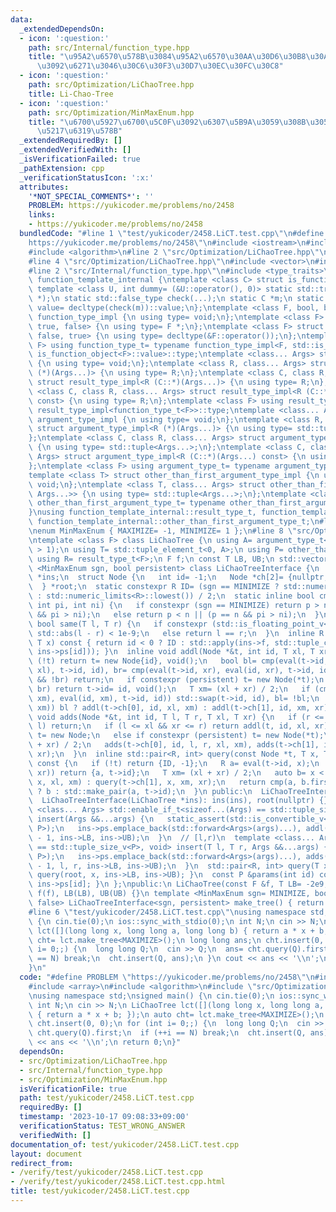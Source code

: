 ```yaml
---
data:
  _extendedDependsOn:
  - icon: ':question:'
    path: src/Internal/function_type.hpp
    title: "\u95A2\u6570\u578B\u3084\u95A2\u6570\u30AA\u30D6\u30B8\u30A7\u30AF\u30C8\
      \u3092\u6271\u3046\u30C6\u30F3\u30D7\u30EC\u30FC\u30C8"
  - icon: ':question:'
    path: src/Optimization/LiChaoTree.hpp
    title: Li-Chao-Tree
  - icon: ':question:'
    path: src/Optimization/MinMaxEnum.hpp
    title: "\u6700\u5927\u6700\u5C0F\u3092\u6307\u5B9A\u3059\u308B\u305F\u3081\u306E\
      \u5217\u6319\u578B"
  _extendedRequiredBy: []
  _extendedVerifiedWith: []
  _isVerificationFailed: true
  _pathExtension: cpp
  _verificationStatusIcon: ':x:'
  attributes:
    '*NOT_SPECIAL_COMMENTS*': ''
    PROBLEM: https://yukicoder.me/problems/no/2458
    links:
    - https://yukicoder.me/problems/no/2458
  bundledCode: "#line 1 \"test/yukicoder/2458.LiCT.test.cpp\"\n#define PROBLEM \"\
    https://yukicoder.me/problems/no/2458\"\n#include <iostream>\n#include <array>\n\
    #include <algorithm>\n#line 2 \"src/Optimization/LiChaoTree.hpp\"\n#include <limits>\n\
    #line 4 \"src/Optimization/LiChaoTree.hpp\"\n#include <vector>\n#include <tuple>\n\
    #line 2 \"src/Internal/function_type.hpp\"\n#include <type_traits>\nnamespace\
    \ function_template_internal {\ntemplate <class C> struct is_function_object {\n\
    \ template <class U, int dummy= (&U::operator(), 0)> static std::true_type check(U\
    \ *);\n static std::false_type check(...);\n static C *m;\n static constexpr bool\
    \ value= decltype(check(m))::value;\n};\ntemplate <class F, bool, bool> struct\
    \ function_type_impl {\n using type= void;\n};\ntemplate <class F> struct function_type_impl<F,\
    \ true, false> {\n using type= F *;\n};\ntemplate <class F> struct function_type_impl<F,\
    \ false, true> {\n using type= decltype(&F::operator());\n};\ntemplate <class\
    \ F> using function_type_t= typename function_type_impl<F, std::is_function_v<F>,\
    \ is_function_object<F>::value>::type;\ntemplate <class... Args> struct result_type_impl\
    \ {\n using type= void;\n};\ntemplate <class R, class... Args> struct result_type_impl<R\
    \ (*)(Args...)> {\n using type= R;\n};\ntemplate <class C, class R, class... Args>\
    \ struct result_type_impl<R (C::*)(Args...)> {\n using type= R;\n};\ntemplate\
    \ <class C, class R, class... Args> struct result_type_impl<R (C::*)(Args...)\
    \ const> {\n using type= R;\n};\ntemplate <class F> using result_type_t= typename\
    \ result_type_impl<function_type_t<F>>::type;\ntemplate <class... Args> struct\
    \ argument_type_impl {\n using type= void;\n};\ntemplate <class R, class... Args>\
    \ struct argument_type_impl<R (*)(Args...)> {\n using type= std::tuple<Args...>;\n\
    };\ntemplate <class C, class R, class... Args> struct argument_type_impl<R (C::*)(Args...)>\
    \ {\n using type= std::tuple<Args...>;\n};\ntemplate <class C, class R, class...\
    \ Args> struct argument_type_impl<R (C::*)(Args...) const> {\n using type= std::tuple<Args...>;\n\
    };\ntemplate <class F> using argument_type_t= typename argument_type_impl<function_type_t<F>>::type;\n\
    template <class T> struct other_than_first_argument_type_impl {\n using type=\
    \ void;\n};\ntemplate <class T, class... Args> struct other_than_first_argument_type_impl<std::tuple<T,\
    \ Args...>> {\n using type= std::tuple<Args...>;\n};\ntemplate <class T> using\
    \ other_than_first_argument_type_t= typename other_than_first_argument_type_impl<T>::type;\n\
    }\nusing function_template_internal::result_type_t, function_template_internal::argument_type_t,\
    \ function_template_internal::other_than_first_argument_type_t;\n#line 2 \"src/Optimization/MinMaxEnum.hpp\"\
    \nenum MinMaxEnum { MAXIMIZE= -1, MINIMIZE= 1 };\n#line 8 \"src/Optimization/LiChaoTree.hpp\"\
    \ntemplate <class F> class LiChaoTree {\n using A= argument_type_t<F>;\n static_assert(std::tuple_size_v<A>\
    \ > 1);\n using T= std::tuple_element_t<0, A>;\n using P= other_than_first_argument_type_t<A>;\n\
    \ using R= result_type_t<F>;\n F f;\n const T LB, UB;\n std::vector<P> ps;\n template\
    \ <MinMaxEnum sgn, bool persistent> class LiChaoTreeInterface {\n  LiChaoTree\
    \ *ins;\n  struct Node {\n   int id= -1;\n   Node *ch[2]= {nullptr, nullptr};\n\
    \  } *root;\n  static constexpr R ID= (sgn == MINIMIZE ? std::numeric_limits<R>::max()\
    \ : std::numeric_limits<R>::lowest()) / 2;\n  static inline bool cmp(R p, R n,\
    \ int pi, int ni) {\n   if constexpr (sgn == MINIMIZE) return p > n || (p == n\
    \ && pi > ni);\n   else return p < n || (p == n && pi > ni);\n  }\n  static inline\
    \ bool same(T l, T r) {\n   if constexpr (std::is_floating_point_v<T>) return\
    \ std::abs(l - r) < 1e-9;\n   else return l == r;\n  }\n  inline R eval(int id,\
    \ T x) const { return id < 0 ? ID : std::apply(ins->f, std::tuple_cat(std::make_tuple(x),\
    \ ins->ps[id])); }\n  inline void addl(Node *&t, int id, T xl, T xr) {\n   if\
    \ (!t) return t= new Node{id}, void();\n   bool bl= cmp(eval(t->id, xl), eval(id,\
    \ xl), t->id, id), br= cmp(eval(t->id, xr), eval(id, xr), t->id, id);\n   if (!bl\
    \ && !br) return;\n   if constexpr (persistent) t= new Node(*t);\n   if (bl &&\
    \ br) return t->id= id, void();\n   T xm= (xl + xr) / 2;\n   if (cmp(eval(t->id,\
    \ xm), eval(id, xm), t->id, id)) std::swap(t->id, id), bl= !bl;\n   if (!same(xl,\
    \ xm)) bl ? addl(t->ch[0], id, xl, xm) : addl(t->ch[1], id, xm, xr);\n  }\n  inline\
    \ void adds(Node *&t, int id, T l, T r, T xl, T xr) {\n   if (r <= xl || xr <=\
    \ l) return;\n   if (l <= xl && xr <= r) return addl(t, id, xl, xr);\n   if (!t)\
    \ t= new Node;\n   else if constexpr (persistent) t= new Node(*t);\n   T xm= (xl\
    \ + xr) / 2;\n   adds(t->ch[0], id, l, r, xl, xm), adds(t->ch[1], id, l, r, xm,\
    \ xr);\n  }\n  inline std::pair<R, int> query(const Node *t, T x, T xl, T xr)\
    \ const {\n   if (!t) return {ID, -1};\n   R a= eval(t->id, x);\n   if (same(xl,\
    \ xr)) return {a, t->id};\n   T xm= (xl + xr) / 2;\n   auto b= x < xm ? query(t->ch[0],\
    \ x, xl, xm) : query(t->ch[1], x, xm, xr);\n   return cmp(a, b.first, t->id, b.second)\
    \ ? b : std::make_pair(a, t->id);\n  }\n public:\n  LiChaoTreeInterface()= default;\n\
    \  LiChaoTreeInterface(LiChaoTree *ins): ins(ins), root(nullptr) {}\n  template\
    \ <class... Args> std::enable_if_t<sizeof...(Args) == std::tuple_size_v<P>, void>\
    \ insert(Args &&...args) {\n   static_assert(std::is_convertible_v<std::tuple<Args...>,\
    \ P>);\n   ins->ps.emplace_back(std::forward<Args>(args)...), addl(root, ins->ps.size()\
    \ - 1, ins->LB, ins->UB);\n  }\n  // [l,r)\n  template <class... Args> std::enable_if_t<sizeof...(Args)\
    \ == std::tuple_size_v<P>, void> insert(T l, T r, Args &&...args) {\n   static_assert(std::is_convertible_v<std::tuple<Args...>,\
    \ P>);\n   ins->ps.emplace_back(std::forward<Args>(args)...), adds(root, ins->ps.size()\
    \ - 1, l, r, ins->LB, ins->UB);\n  }\n  std::pair<R, int> query(T x) const { return\
    \ query(root, x, ins->LB, ins->UB); }\n  const P &params(int id) const { return\
    \ ins->ps[id]; }\n };\npublic:\n LiChaoTree(const F &f, T LB= -2e9, T UB= 2e9):\
    \ f(f), LB(LB), UB(UB) {}\n template <MinMaxEnum sgn= MINIMIZE, bool persistent=\
    \ false> LiChaoTreeInterface<sgn, persistent> make_tree() { return this; }\n};\n\
    #line 6 \"test/yukicoder/2458.LiCT.test.cpp\"\nusing namespace std;\nsigned main()\
    \ {\n cin.tie(0);\n ios::sync_with_stdio(0);\n int N;\n cin >> N;\n LiChaoTree\
    \ lct([](long long x, long long a, long long b) { return a * x + b; });\n auto\
    \ cht= lct.make_tree<MAXIMIZE>();\n long long ans;\n cht.insert(0, 0);\n for (int\
    \ i= 0;;) {\n  long long Q;\n  cin >> Q;\n  ans= cht.query(Q).first;\n  if (++i\
    \ == N) break;\n  cht.insert(Q, ans);\n }\n cout << ans << '\\n';\n return 0;\n\
    }\n"
  code: "#define PROBLEM \"https://yukicoder.me/problems/no/2458\"\n#include <iostream>\n\
    #include <array>\n#include <algorithm>\n#include \"src/Optimization/LiChaoTree.hpp\"\
    \nusing namespace std;\nsigned main() {\n cin.tie(0);\n ios::sync_with_stdio(0);\n\
    \ int N;\n cin >> N;\n LiChaoTree lct([](long long x, long long a, long long b)\
    \ { return a * x + b; });\n auto cht= lct.make_tree<MAXIMIZE>();\n long long ans;\n\
    \ cht.insert(0, 0);\n for (int i= 0;;) {\n  long long Q;\n  cin >> Q;\n  ans=\
    \ cht.query(Q).first;\n  if (++i == N) break;\n  cht.insert(Q, ans);\n }\n cout\
    \ << ans << '\\n';\n return 0;\n}"
  dependsOn:
  - src/Optimization/LiChaoTree.hpp
  - src/Internal/function_type.hpp
  - src/Optimization/MinMaxEnum.hpp
  isVerificationFile: true
  path: test/yukicoder/2458.LiCT.test.cpp
  requiredBy: []
  timestamp: '2023-10-17 09:08:33+09:00'
  verificationStatus: TEST_WRONG_ANSWER
  verifiedWith: []
documentation_of: test/yukicoder/2458.LiCT.test.cpp
layout: document
redirect_from:
- /verify/test/yukicoder/2458.LiCT.test.cpp
- /verify/test/yukicoder/2458.LiCT.test.cpp.html
title: test/yukicoder/2458.LiCT.test.cpp
---
```


